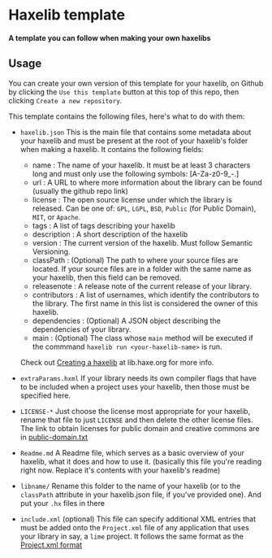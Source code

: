 # Haxelib template
#### A template you can follow when making your own haxelibs

## Usage
You can create your own version of this template for your haxelib, on Github by clicking the `Use this template` button at this top of this repo, then clicking `Create a new repository`.

This template contains the following files, here's what to do with them:
- `haxelib.json`
This is the main file that contains some metadata about your haxelib and must be present at the root of your haxelib's folder when making a haxelib. It contains the following fields:
    - name : The name of your haxelib. It must be at least 3 characters long and must only use the following symbols: [A-Za-z0-9_-.]
    - url : A URL to where more information about the library can be found (usually the github repo link)
    - license : The open source license under which the library is released. Can be one of: `GPL`, `LGPL`, `BSD`, `Public` (for Public Domain), `MIT`, or `Apache`.
    - tags : A list of tags describing your haxelib
    - description : A short description of the haxelib
    - version : The current version of the haxelib. Must follow Semantic Versioning.
    - classPath : (Optional) The path to where your source files are located. If your source files are in a folder with the same name as your haxelib, then this field can be removed.
    - releasenote : A release note of the current release of your library.
    - contributors : A list of usernames, which identify the contributors to the library. The first name in this list is considered the owner of this haxelib.
    - dependencies : (Optional) A JSON object describing the dependencies of your library.
    - main : (Optional) The class whose `main` method will be executed if the commmand `haxelib run <your-haxelib-name>` is run.

    Check out [Creating a haxelib](https://lib.haxe.org/documentation/creating-a-haxelib-package/) at lib.haxe.org for more info.

- `extraParams.hxml`
If your library needs its own compiler flags that have to be included when a project uses your haxelib, then those must be specified here.

- `LICENSE-*`
Just choose the license most appropriate for your haxelib, rename that file to just `LICENSE` and then delete the other license files. The link to obtain licenses for public domain and creative commons are in [public-domain.txt](./public-domain.txt)

- `Readme.md`
A Readme file, which serves as a basic overview of your haxelib, what it does and how to use it. (basically this file you're reading right now. Replace it's contents with your haxelib's readme)

- `libname/`
Rename this folder to the name of your haxelib (or to the `classPath` attribute in your haxelib.json file, if you've provided one). And put your `.hx` files in there

- `include.xml` (optional)
This file can specify additional XML entries that must be added onto the `Project.xml` file of any application that uses your library in say, a `lime` project. It follows the same format as the [Project.xml format](https://github.com/openfl/lime.openfl.org/blob/master/_docs/project-files/xml-format.md)